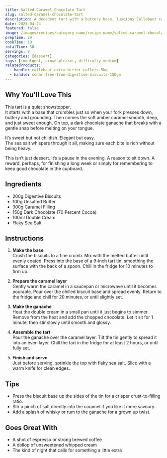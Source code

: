 ```yaml
---
title: Salted Caramel Chocolate Tart
slug: salted-caramel-chocolate-tart
description: A decadent tart with a buttery base, luscious Callebaut caramel filling, and rich dark chocolate topping—finished with a sprinkle of sea salt.
date: 2025-04-24
featured: false
image: /images/recipes/category-name/recipe-name/salted-caramel-chocolate-tart.webp
prepTime: 20
cookTime: 10
totalTime: 30
servings: 8
categories: [dessert]
tags: [indulgent, crowd-pleaser, difficulty-medium]
relatedProducts:
  - handle: callebaut-extra-bitter-callets-5kg
  - handle: schar-free-from-digestive-biscuits-150gm
---
```


## Why You'll Love This

This tart is a quiet showstopper.  
It starts with a base that crumbles just so when your fork presses down, buttery and grounding. Then comes the soft amber caramel smooth, deep, and just sweet enough. On top, a dark chocolate ganache that breaks with a gentle snap before melting on your tongue.

It’s sweet but not childish. Elegant but easy.  
The sea salt whispers through it all, making sure each bite is rich without being heavy.

This isn’t just dessert. It’s a pause in the evening. A reason to sit down. A reward, perhaps, for finishing a long week or simply for remembering to keep good chocolate in the cupboard.

## Ingredients

- 200g Digestive Biscuits  
- 100g Unsalted Butter  
- 300g Caramel Filling  
- 150g Dark Chocolate (70 Percent Cocoa)  
- 100ml Double Cream  
- Flaky Sea Salt  

## Instructions

1. **Make the base**  
   Crush the biscuits to a fine crumb. Mix with the melted butter until evenly coated. Press into the base of a 9-inch tart tin, smoothing the surface with the back of a spoon. Chill in the fridge for 10 minutes to firm up.

2. **Prepare the caramel layer**  
   Gently warm the caramel in a saucepan or microwave until it becomes pourable. Pour over the chilled biscuit base and spread evenly. Return to the fridge and chill for 20 minutes, or until slightly set.

3. **Make the ganache**  
   Heat the double cream in a small pan until it just begins to simmer. Remove from the heat and add the chopped chocolate. Let it sit for 1 minute, then stir slowly until smooth and glossy.

4. **Assemble the tart**  
   Pour the ganache over the caramel layer. Tilt the tin gently to spread it into an even layer. Chill the tart in the fridge for at least 2 hours, or until fully set.

5. **Finish and serve**  
   Just before serving, sprinkle the top with flaky sea salt. Slice with a warm knife for clean edges.

## Tips

- Press the biscuit base up the sides of the tin for a crisper crust-to-filling ratio.  
- Stir a pinch of salt directly into the caramel if you like it more savoury.  
- Add a splash of whisky or rum to the ganache for a grown up twist.

## Goes Great With

- A shot of espresso or strong brewed coffee  
- A dollop of unsweetened whipped cream  
- The kind of night that calls for something a little extra